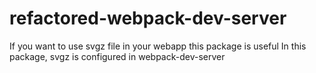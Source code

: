 # refactored-webpack-dev-server

If you want to use svgz file in your webapp this package is useful
In this package, svgz is configured in webpack-dev-server
